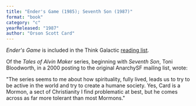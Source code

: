 ```yaml
---
title: "Ender's Game (1985); Seventh Son (1987)"
format: "book"
category: "c"
yearReleased: "1987"
author: "Orson Scott Card"
---
```

<em>Ender's Game</em> is included in the Think Galactic <a href="http://thinkgalactic.org/reading-lists/by-author/">reading list</a>.

Of the <em>Tales of Alvin Maker</em> series, beginning with <em>Seventh Son</em>, Toni Bloodworth, in a 2000 posting to the original AnarchySF mailing list, wrote:

"The series seems to me about how spirituality, fully lived, leads us to try to be active in the world and try to create a humane society. Yes, Card is a Mormon, a sect of Christianity I find problematic at best, but he comes across as far more tolerant than most Mormons."

